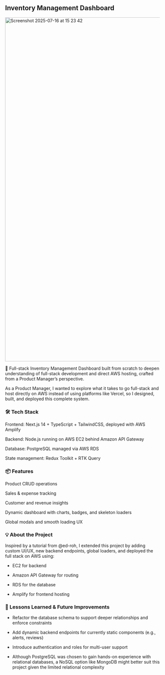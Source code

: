## Inventory Management Dashboard

<img width="1920" height="1118" alt="Screenshot 2025-07-16 at 15 23 42" src="https://github.com/user-attachments/assets/48779cb3-843b-4e33-8bcb-fd7a9a2a96e3" />

🚀 Full-stack Inventory Management Dashboard built from scratch to deepen understanding of full-stack development and direct AWS hosting, crafted from a Product Manager’s perspective.

As a Product Manager, I wanted to explore what it takes to go full-stack and host directly on AWS instead of using platforms like Vercel, so I designed, built, and deployed this complete system.

### 🛠 Tech Stack
Frontend: Next.js 14 + TypeScript + TailwindCSS, deployed with AWS Amplify

Backend: Node.js running on AWS EC2 behind Amazon API Gateway

Database: PostgreSQL managed via AWS RDS

State management: Redux Toolkit + RTK Query

### 📦 Features
Product CRUD operations

Sales & expense tracking

Customer and revenue insights

Dynamic dashboard with charts, badges, and skeleton loaders

Global modals and smooth loading UX

### 💡 About the Project
Inspired by a tutorial from @ed-roh, I extended this project by adding custom UI/UX, new backend endpoints, global loaders, and deployed the full stack on AWS using:

- EC2 for backend

- Amazon API Gateway for routing

- RDS for the database

- Amplify for frontend hosting

### 🧠 Lessons Learned & Future Improvements

- Refactor the database schema to support deeper relationships and enforce constraints

- Add dynamic backend endpoints for currently static components (e.g., alerts, reviews)

- Introduce authentication and roles for multi-user support

- Although PostgreSQL was chosen to gain hands-on experience with relational databases, a NoSQL option like MongoDB might better suit this project given the limited relational complexity
